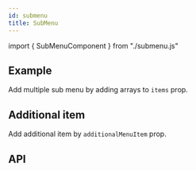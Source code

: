 ```yaml
---
id: submenu
title: SubMenu
---
```


import { SubMenuComponent } from "./submenu.js"

## Example

<p>Add multiple sub menu by adding arrays to <code>items</code> prop. </p>
<SubMenuComponent />

## Additional item

<p>Add additional item by <code>additionalMenuItem</code> prop. </p>
<SubMenuComponent add />

## API

<SubMenuComponent type="api" />
